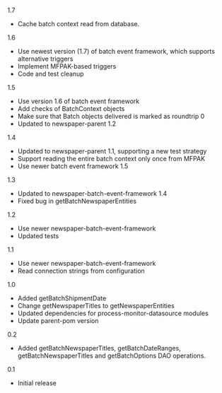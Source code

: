 1.7

* Cache batch context read from database.

1.6

* Use newest version (1.7) of batch event framework, which supports alternative triggers
* Implement MFPAK-based triggers
* Code and test cleanup

1.5

* Use version 1.6 of batch event framework
* Add checks of BatchContext objects
* Make sure that Batch objects delivered is marked as roundtrip 0
* Updated to newspaper-parent 1.2

1.4

* Updated to newspaper-parent 1.1, supporting a new test strategy
* Support reading the entire batch context only once from MFPAK
* Use newer batch event framework 1.5

1.3

* Updated to newspaper-batch-event-framework 1.4
* Fixed bug in getBatchNewspaperEntities

1.2

* Use newer newspaper-batch-event-framework
* Updated tests

1.1

* Use newer newspaper-batch-event-framework
* Read connection strings from configuration

1.0

* Added getBatchShipmentDate
* Change getNewspaperTitles to getNewspaperEntities
* Updated dependencies for process-monitor-datasource modules
* Update parent-pom version

0.2

* Added getBatchNewspaperTitles, getBatchDateRanges, getBatchNewspaperTitles and getBatchOptions DAO operations.

0.1

* Initial release
